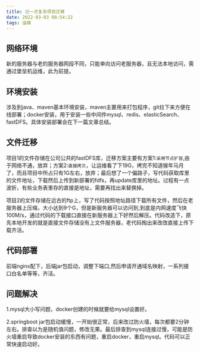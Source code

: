 ```yaml
---
title: 记一次复杂项目迁移
date: 2022-03-03 08:54:22
tags: 运维
---
```

## 网络环境
新的服务器与老的服务器网段不同，只能单向访问老服务器，且无法本地访问，需通过堡垒机运维，此为前提。
## 环境安装
涉及到java、maven基本环境安装，maven主要用来打包程序，git拉下来方便在线部署；docker安装，用于安装一些中间件mysql、redis、elasticSearch、fastDFS。具体安装部署会在下一篇文章总结。

## 文件迁移
项目1的文件存储在公司公共的fastDFS库，迁移方案主要有方案1:`采用节点扩容`,由于网络不通，放弃；方案2:`直接拷贝`，让运维看了下19G，拷完不知道猴年马月了，而且项目中所占只有1G左右，放弃；最后想了一个偏路子，写代码获取库里的文件地址，下载然后上传到新部署的fdfs，再update库里的地址。过程有一点波折，有些业务表里存的直接是地址，需要再找出来替换掉。

项目2的文件存储在远古的ftp上，写了代码按照地址路径下载所有文件，然后在老服务器上压缩，大小达到9个G，但是新服务器可以访问到,到底是内网速度飞快100M/s，通过代码的下载接口直接在新服务器上下好然后解压。代码改造下，原先本地开发的就是直接文件存储没有上文件服务器，老代码掏出来改改直接上传下载齐活。


## 代码部署
前端nginx配下，后端jar包启动，调整下端口,然后申请开通域名映射，一系列接口白名单等等，齐活。

## 问题解决
1.mysql大小写问题，docker创建的时候就要给mysql设置好。

2.springboot jar包启动缓慢，一开始很正常，后来改过防火墙，每次都要2分钟左右。排查以为是随机值问题，修改无果。最后排查到mysql连接过慢，可能是防火墙重启导致docker安装的东西有问题，重启docker，重启mysql。代码可以正常快速启动好。